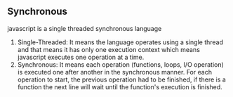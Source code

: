 <h2>Synchronous</h2>
<p>javascript is a single threaded synchronous language</p>
<ol>
<li>Single-Threaded: It means the language operates using a single thread and that means it has only one execution context which means 
javascript executes one operation at a time.</li>
<li>Synchronous: It means each operation (functions, loops, I/O operation) is executed one after another in the synchronous manner.
For each operation to start, the previous operation had to be finished, if there  is a function the next line will wait until the function's execution is finished.</li>
</ol>

